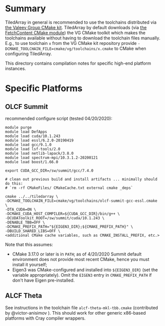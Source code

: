 # Summary
TiledArray in general is recommended to use the toolchains distributed via [the Valeev Group CMake kit](https://github.com/ValeevGroup/kit-cmake/tree/master/toolchains). TiledArray by default downloads (via [the FetchContent CMake module](https://cmake.org/cmake/help/latest/module/FetchContent.html)) the VG CMake toolkit which makes the toolchains available without having to download the toolchain files manually. E.g., to use toolchain `x` from the VG CMake kit repository provide `-DCMAKE_TOOLCHAIN_FILE=cmake/vg/toolchains/x.cmake` to CMake when configuring TiledArray.

This directory contains compilation notes for specific high-end platform instances.

# Specific Platforms

## OLCF Summit

recommended configure script (tested 04/20/2020):

```
module purge
module load DefApps
module load cuda/10.1.243
module load essl/6.2.0-20190419
module load gcc/9.1.0
module load lsf-tools/2.0
module load netlib-lapack/3.8.0
module load spectrum-mpi/10.3.1.2-20200121
module load boost/1.66.0

export CUDA_GCC_DIR=/sw/summit/gcc/7.4.0

# clean out previous build and install artifacts ... minimally should do this:
# `rm -rf CMakeFiles/ CMakeCache.txt external cmake _deps`

cmake ../../tiledarray \
-DCMAKE_TOOLCHAIN_FILE=cmake/vg/toolchains/olcf-summit-gcc-essl.cmake \
-DTA_CUDA=ON \
-DCMAKE_CUDA_HOST_COMPILER=${CUDA_GCC_DIR}/bin/g++ \
-DCUDAToolkit_ROOT=/sw/summit/cuda/10.1.243 \
-DENABLE_TBB=OFF \
-DCMAKE_PREFIX_PATH="${EIGEN3_DIR};${CMAKE_PREFIX_PATH}" \
-DBUILD_SHARED_LIBS=OFF \
<additional CMake cache variables, such as CMAKE_INSTALL_PREFIX, etc.>
```
Note that this assumes:
- CMake 3.17.0 or later is in `PATH`; as of 4/20/2020 Summit default environment does not provide most recent CMake, hence you must install it yourself;
- Eigen3 was CMake-configured and installed into `${EIGEN3_DIR}` (set the variable appropriately). Omit the `EIGEN3` entry in `CMAKE_PREFIX_PATH` if don't have Eigen pre-installed.

## ALCF Theta

See instructions in the toolchain file `alcf-theta-mkl-tbb.cmake` (contributed by @victor-anisimov ). This should work for other generic x86-based platforms with Cray compiler wrappers.
